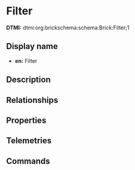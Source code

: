 # Filter
**DTMI:** dtmi:org:brickschema:schema:Brick:Filter;1
## Display name
- **en:** Filter
## Description
## Relationships
## Properties
## Telemetries
## Commands
